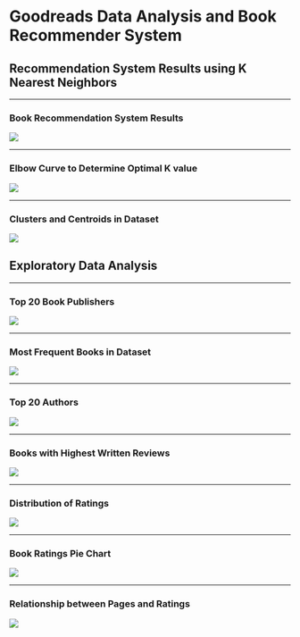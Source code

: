 # Goodreads Data Analysis and Book Recommender System 
#### 

## Recommendation System Results using K Nearest Neighbors
***
### Book Recommendation System Results
![](./images/book-recommender-results.png.png)

***
### Elbow Curve to Determine Optimal K value
![](./images/elbow_curve.png)

***
### Clusters and Centroids in Dataset
![](./images/clusters.png)


## Exploratory Data Analysis
***
### Top 20 Book Publishers
![](./images/publishers.png)


***
### Most Frequent Books in Dataset
![](./images/most_freq.png)

***
### Top 20 Authors
![](./images/most_freq_authors.png)

***
### Books with Highest Written Reviews
![](./images/highest_text_reviews.png)

***
### Distribution of Ratings 
![](./images/rating_dist.png)

***
### Book Ratings Pie Chart
![](./images/rating_pie.png)

***
### Relationship between Pages and Ratings
![](./images/pages_vs_ratings.png)